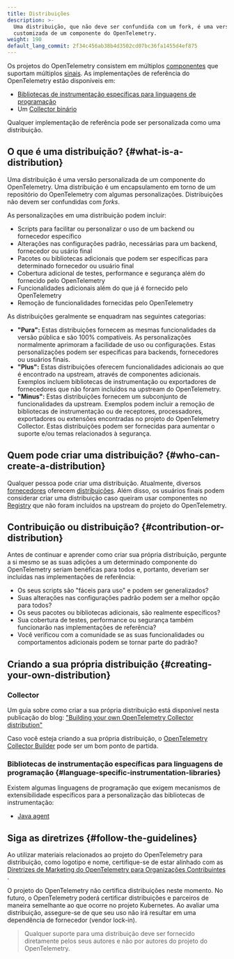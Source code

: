```yaml
---
title: Distribuições
description: >-
  Uma distribuição, que não deve ser confundida com um fork, é uma versão
  customizada de um componente do OpenTelemetry.
weight: 190
default_lang_commit: 2f34c456ab38b4d3502cd07bc36fa1455d4ef875
---
```


Os projetos do OpenTelemetry consistem em múltiplos [componentes](../components)
que suportam múltiplos [sinais](../signals). As implementações de referência do
OpenTelemetry estão disponíveis em:

- [Bibliotecas de instrumentação específicas para linguagens de programação](../instrumentation)
- Um [Collector binário](/docs/concepts/components/#collector)

Qualquer implementação de referência pode ser personalizada como uma
distribuição.

## O que é uma distribuição? {#what-is-a-distribution}

Uma distribuição é uma versão personalizada de um componente do OpenTelemetry.
Uma distribuição é um encapsulamento em torno de um repositório do OpenTelemetry
com algumas personalizações. Distribuições não devem ser confundidas com
_forks_.

As personalizações em uma distribuição podem incluir:

- Scripts para facilitar ou personalizar o uso de um backend ou fornecedor
  específico
- Alterações nas configurações padrão, necessárias para um backend, fornecedor
  ou usário final
- Pacotes ou bibliotecas adicionais que podem ser específicas para determinado
  fornecedor ou usuário final
- Cobertura adicional de testes, performance e segurança além do fornecido pelo
  OpenTelemetry
- Funcionalidades adicionais além do que já é fornecido pelo OpenTelemetry
- Remoção de funcionalidades fornecidas pelo OpenTelemetry

As distribuições geralmente se enquadram nas seguintes categorias:

- **"Pura":** Estas distribuições fornecem as mesmas funcionalidades da versão
  pública e são 100% compatíveis. As personalizações normalmente aprimoram a
  facilidade de uso ou configurações. Estas personalizações podem ser
  específicas para backends, fornecedores ou usuários finais.
- **"Plus":** Estas distribuições oferecem funcionalidades adicionais ao que é
  encontrado na upstream, através de componentes adicionais. Exemplos incluem
  bibliotecas de instrumentação ou exportadores de fornecedores que não foram
  incluídos na upstream do OpenTelemetry.
- **"Minus":** Estas distribuições fornecem um subconjunto de funcionalidades da
  upstream. Exemplos podem incluir a remoção de bibliotecas de instrumentação ou
  de receptores, processadores, exportadores ou extensões encontradas no projeto
  do OpenTelemetry Collector. Estas distribuições podem ser fornecidas para
  aumentar o suporte e/ou temas relacionados à segurança.

## Quem pode criar uma distribuição? {#who-can-create-a-distribution}

Qualquer pessoa pode criar uma distribuição. Atualmente, diversos
[fornecedores](/ecosystem/vendors/) oferecem
[distribuições](/ecosystem/distributions). Além disso, os usuários finais podem
considerar criar uma distribuição caso queiram usar componentes no
[Registry](/ecosystem/registry) que não foram incluídos na upstream do projeto
do OpenTelemetry.

## Contribuição ou distribuição? {#contribution-or-distribution}

Antes de continuar e aprender como criar sua própria distribuição, pergunte a si
mesmo se as suas adições a um determinado componente do OpenTelemetry seriam
benéficas para todos e, portanto, deveriam ser incluídas nas implementações de
referência:

- Os seus scripts são "fáceis para uso" e podem ser generalizados?
- Suas alterações nas configurações padrão podem ser a melhor opção para todos?
- Os seus pacotes ou bibliotecas adicionais, são realmente específicos?
- Sua cobertura de testes, performance ou segurança também funcionarão nas
  implementações de referência?
- Você verificou com a comunidade se as suas funcionalidades ou comportamentos
  adicionais podem se tornar parte do padrão?

## Criando a sua própria distribuição {#creating-your-own-distribution}

### Collector

Um guia sobre como criar a sua própria distribuição está disponível nesta
publicação do blog:
["Building your own OpenTelemetry Collector distribution"](https://medium.com/p/42337e994b63)

Caso você esteja criando a sua própria distribuição, o
[OpenTelemetry Collector Builder](https://github.com/open-telemetry/opentelemetry-collector/tree/main/cmd/builder)
pode ser um bom ponto de partida.

### Bibliotecas de instrumentação específicas para linguagens de programação {#language-specific-instrumentation-libraries}

Existem algumas linguagens de programação que exigem mecanismos de
extensibilidade específicos para a personalização das bibliotecas de
instrumentação:

- [Java agent](/docs/zero-code/java/agent/extensions)

## Siga as diretrizes {#follow-the-guidelines}

Ao utilizar materiais relacionados ao projeto do OpenTelemetry para
distribuição, como logotipo e nome, certifique-se de estar alinhado com as
[Diretrizes de Marketing do OpenTelemetry para Organizações
Contribuintes][diretrizes] .

O projeto do OpenTelemetry não certifica distribuições neste momento. No futuro,
o OpenTelemetry poderá certificar distribuições e parceiros de maneira
semelhante ao que ocorre no projeto Kubernetes. Ao avaliar uma distribuição,
assegure-se de que seu uso não irá resultar em uma dependência de fornecedor
(vendor lock-in).

> Qualquer suporte para uma distribuição deve ser fornecido diretamente pelos
> seus autores e não por autores do projeto do OpenTelemetry.

[diretrizes]:
  https://github.com/open-telemetry/community/blob/main/marketing-guidelines.md
